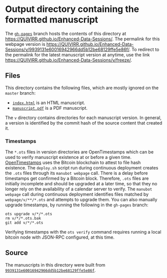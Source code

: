 # Output directory containing the formatted manuscript

The [`gh-pages`](https://github.com/QUIVIRR/Enhanced-Data-Sessions/tree/gh-pages) branch hosts the contents of this directory at <https://QUIVIRR.github.io/Enhanced-Data-Sessions/>.
The permalink for this webpage version is <https://QUIVIRR.github.io/Enhanced-Data-Sessions/v/9939131e60016942966dd5b12be68129ffe5e86f/>.
To redirect to the permalink for the latest manuscript version at anytime, use the link <https://QUIVIRR.github.io/Enhanced-Data-Sessions/v/freeze/>.

## Files

This directory contains the following files, which are mostly ignored on the `master` branch:

+ [`index.html`](index.html) is an HTML manuscript.
+ [`manuscript.pdf`](manuscript.pdf) is a PDF manuscript.

The `v` directory contains directories for each manuscript version.
In general, a version is identified by the commit hash of the source content that created it.

### Timestamps

The `*.ots` files in version directories are OpenTimestamps which can be used to verify manuscript existence at or before a given time.
[OpenTimestamps](https://opentimestamps.org/) uses the Bitcoin blockchain to attest to file hash existence.
The `deploy.sh` script run during continuous deployment creates the `.ots` files through its `manubot webpage` call.
There is a delay before timestamps get confirmed by a Bitcoin block.
Therefore, `.ots` files are initially incomplete and should be upgraded at a later time, so that they no longer rely on the availability of a calendar server to verify.
The `manubot webpage` call during continuous deployment identifies files matched by `webpage/v/**/*.ots` and attempts to upgrade them.
You can also manually upgrade timestamps, by running the following in the `gh-pages` branch:

```shell
ots upgrade v/*/*.ots
rm v/*/*.ots.bak
git add v/*/*.ots
```

Verifying timestamps with the `ots verify` command requires running a local bitcoin node with JSON-RPC configured, at this time.

## Source

The manuscripts in this directory were built from
[`9939131e60016942966dd5b12be68129ffe5e86f`](https://github.com/QUIVIRR/Enhanced-Data-Sessions/commit/9939131e60016942966dd5b12be68129ffe5e86f).
